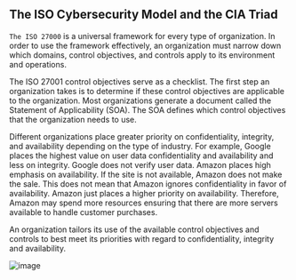 ## The ISO Cybersecurity Model and the CIA Triad

`The ISO 27000` is a universal framework for every type of organization. In order to use the framework effectively, an organization must narrow down which domains, control objectives, and controls apply to its environment and operations.

The ISO 27001 control objectives serve as a checklist. The first step an organization takes is to determine if these control objectives are applicable to the organization. Most organizations generate a document called the Statement of Applicability (SOA). The SOA defines which control objectives that the organization needs to use.

Different organizations place greater priority on confidentiality, integrity, and availability depending on the type of industry. For example, Google places the highest value on user data confidentiality and availability and less on integrity. Google does not verify user data. Amazon places high emphasis on availability. If the site is not available, Amazon does not make the sale. This does not mean that Amazon ignores confidentiality in favor of availability. Amazon just places a higher priority on availability. Therefore, Amazon may spend more resources ensuring that there are more servers available to handle customer purchases.

An organization tailors its use of the available control objectives and controls to best meet its priorities with regard to confidentiality, integrity and availability.

![image](https://github.com/adeleke123/I4GCybersecurity/assets/51156057/13a1e00b-b793-4696-a9c8-c4958cb05d43)


